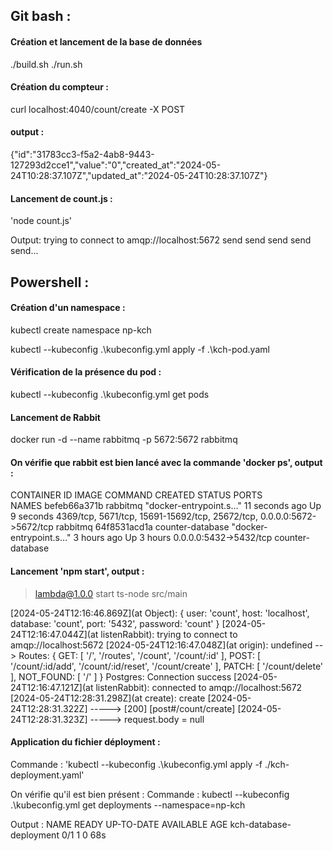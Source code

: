 ## Git bash : 

#### Création et lancement de la base de données
./build.sh
./run.sh


#### Création du compteur : 
curl localhost:4040/count/create -X POST

#### output : 
{"id":"31783cc3-f5a2-4ab8-9443-127293d2cce1","value":"0","created_at":"2024-05-24T10:28:37.107Z","updated_at":"2024-05-24T10:28:37.107Z"}

#### Lancement de count.js :
'node count.js'

Output: 
trying to connect to  amqp://localhost:5672
send
send
send
send
send...

## Powershell :

#### Création d'un namespace :
kubectl create namespace np-kch

kubectl --kubeconfig .\kubeconfig.yml apply -f .\kch-pod.yaml

#### Vérification de la présence du pod : 
kubectl --kubeconfig .\kubeconfig.yml get pods

#### Lancement de Rabbit
docker run -d --name rabbitmq -p 5672:5672 rabbitmq

#### On vérifie que rabbit est bien lancé avec la commande 'docker ps', output :

CONTAINER ID   IMAGE              COMMAND                  CREATED          STATUS         PORTS                   
                                                 NAMES
befeb66a371b   rabbitmq           "docker-entrypoint.s…"   11 seconds ago   Up 9 seconds   4369/tcp, 5671/tcp, 15691-15692/tcp, 25672/tcp, 0.0.0.0:5672->5672/tcp   rabbitmq
64f8531acd1a   counter-database   "docker-entrypoint.s…"   3 hours ago      Up 3 hours     0.0.0.0:5432->5432/tcp                                                   counter-database


#### Lancement 'npm start', output :
> lambda@1.0.0 start
> ts-node src/main

[2024-05-24T12:16:46.869Z](at Object):  {
  user: 'count',
  host: 'localhost',
  database: 'count',
  port: '5432',
  password: 'count'
}
[2024-05-24T12:16:47.044Z](at listenRabbit):  trying to connect to  amqp://localhost:5672
[2024-05-24T12:16:47.048Z](at origin):  undefined
--> Routes:  {
  GET: [ '/', '/routes', '/count', '/count/:id' ],
  POST: [ '/count/:id/add', '/count/:id/reset', '/count/create' ],
  PATCH: [ '/count/delete' ],
  NOT_FOUND: [ '/' ]
}
Postgres: Connection success
[2024-05-24T12:16:47.121Z](at listenRabbit):  connected to  amqp://localhost:5672
[2024-05-24T12:28:31.298Z](at create):  create
[2024-05-24T12:28:31.322Z] ----->  [200] [post#/count/create]
[2024-05-24T12:28:31.323Z] ----->    request.body = null


#### Application du fichier déployment :
Commande : 'kubectl --kubeconfig .\kubeconfig.yml apply -f ./kch-deployment.yaml'

On vérifie qu'il est bien présent : 
Commande : kubectl --kubeconfig .\kubeconfig.yml get deployments --namespace=np-kch

Output : 
NAME                      READY   UP-TO-DATE   AVAILABLE   AGE
kch-database-deployment   0/1     1            0           68s